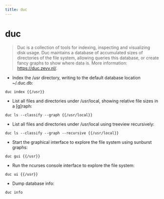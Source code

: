 ```yaml
---
title: duc
---
```

# duc

> Duc is a collection of tools for indexing, inspecting and visualizing disk usage. Duc maintains a database of accumulated sizes of directories of the file system, allowing queries this database, or create fancy graphs to show where data is.
> More information: <https://duc.zevv.nl/>.

- Index the /usr directory, writing to the default database location ~/.duc.db:

`duc index {{/usr}}`

- List all files and directories under /usr/local, showing relative file sizes in a [g]raph:

`duc ls --classify --graph {{/usr/local}}`

- List all files and directories under /usr/local using treeview recursively:

`duc ls --classify --graph --recursive {{/usr/local}}`

- Start the graphical interface to explore the file system using sunburst graphs:

`duc gui {{/usr}}`

- Run the ncurses console interface to explore the file system:

`duc ui {{/usr}}`

- Dump database info:

`duc info`
